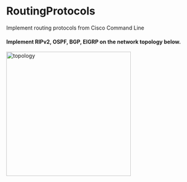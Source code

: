 # RoutingProtocols
Implement routing protocols from Cisco Command Line


#### Implement RIPv2, OSPF, BGP, EIGRP on the network topology below.


  <img width="330" alt="topology" src="https://user-images.githubusercontent.com/17348315/40629255-ea536dac-6297-11e8-8c7a-48b16a51011d.PNG">
